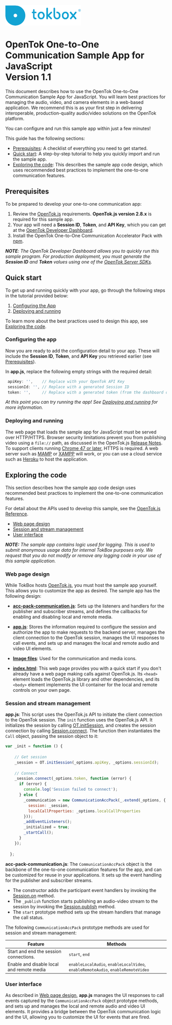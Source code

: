 ![logo](../../tokbox-logo.png)

# OpenTok One-to-One Communication Sample App for JavaScript<br/>Version 1.1

This document describes how to use the OpenTok One-to-One Communication Sample App for JavaScript. You will learn best practices for managing the audio, video, and camera elements in a web-based application. We recommend this is as your first step in delivering interoperable, production-quality audio/video solutions on the OpenTok platform. 

You can configure and run this sample app within just a few minutes!


This guide has the following sections:

* [Prerequisites](#prerequisites): A checklist of everything you need to get started.
* [Quick start](#quick-start): A step-by-step tutorial to help you quickly import and run the sample app.
* [Exploring the code](#exploring-the-code): This describes the sample app code design, which uses recommended best practices to implement the one-to-one communication features. 

## Prerequisites

To be prepared to develop your one-to-one communication app:

1. Review the [OpenTok.js](https://tokbox.com/developer/sdks/js/) requirements. **OpenTok.js version 2.8.x** is required for this sample app.
2. Your app will need a **Session ID**, **Token**, and **API Key**, which you can get at the [OpenTok Developer Dashboard](https://dashboard.tokbox.com/).
3. Install the OpenTok One-to-One Communication Accelerator Pack with [npm](https://www.npmjs.com/package/opentok-one-to-one-communication).

_**NOTE**: The OpenTok Developer Dashboard allows you to quickly run this sample program. For production deployment, you must generate the **Session ID** and **Token** values using one of the [OpenTok Server SDKs](https://tokbox.com/developer/sdks/server/)._

## Quick start

To get up and running quickly with your app, go through the following steps in the tutorial provided below:

1. [Configuring the App](#configuring-the-app)
2. [Deploying and running](#deploying-and-running)

To learn more about the best practices used to design this app, see [Exploring the code](#exploring-the-code).


### Configuring the app

Now you are ready to add the configuration detail to your app. These will include the **Session ID**, **Token**, and **API Key** you retrieved earlier (see [Prerequisites](#prerequisites)).

In **app.js**, replace the following empty strings with the required detail:


   ```javascript
    apiKey: '',    // Replace with your OpenTok API Key
    sessionId: '', // Replace with a generated Session ID
    token: '',     // Replace with a generated token (from the dashboard or using an OpenTok server SDK)
   ```

_At this point you can try running the app! See [Deploying and running](#deploying-and-running) for more information._


### Deploying and running

The web page that loads the sample app for JavaScript must be served over HTTP/HTTPS. Browser security limitations prevent you from publishing video using a `file://` path, as discussed in the OpenTok.js [Release Notes](https://www.tokbox.com/developer/sdks/js/release-notes.html#knownIssues). To support clients running [Chrome 47 or later](https://groups.google.com/forum/#!topic/discuss-webrtc/sq5CVmY69sc), HTTPS is required. A web server such as [MAMP](https://www.mamp.info/) or [XAMPP](https://www.apachefriends.org/index.html) will work, or you can use a cloud service such as [Heroku](https://www.heroku.com/) to host the application.


## Exploring the code

This section describes how the sample app code design uses recommended best practices to implement the one-to-one communication features. 

For detail about the APIs used to develop this sample, see the [OpenTok.js Reference](https://tokbox.com/developer/sdks/js/reference/).

  - [Web page design](#web-page-design)
  - [Session and stream management](#session-and-stream-management)
  - [User interface](#user-interface)

_**NOTE:** The sample app contains logic used for logging. This is used to submit anonymous usage data for internal TokBox purposes only. We request that you do not modify or remove any logging code in your use of this sample application._

### Web page design

While TokBox hosts [OpenTok.js](https://tokbox.com/developer/sdks/js/), you must host the sample app yourself. This allows you to customize the app as desired. The sample app has the following design:

* **[acc-pack-communication.js](./public/js/components/one-to-one-communication.js)**:  Sets up the listeners and handlers for the publisher and subscriber streams, and defines the callbacks for enabling and disabling local and remote media.

* **[app.js](./public/js/app.js)**: Stores the information required to configure the session and authorize the app to make requests to the backend server, manages the client connection to the OpenTok session, manages the UI responses to call events, and sets up and manages the local and remote audio and video UI elements. 

* **[Image files](./public/images)**: Used for the communication and media icons. 

* **[index.html](./public/index.html)**: This web page provides you with a quick start if you don't already have a web page making calls against OpenTok.js. Its `<head>` element loads the OpenTok.js library and other dependencies, and its `<body>` element implements the UI container for the local and remote controls on your own page.


### Session and stream management

**app.js**: This script uses the OpenTok.js API to initiate the client connection to the OpenTok session. The `init` function uses the OpenTok.js API. It initializes the session by calling [OT.initSession](https://tokbox.com/developer/sdks/js/reference/OT.html#initSession), and creates the session connection by calling [Session.connect](https://tokbox.com/developer/sdks/js/reference/Session.html#connect). The function then instantiates the `Call` object, passing the session object to it:

```javascript
var _init = function () {

    // Get session
    _session = OT.initSession(_options.apiKey, _options.sessionId);

    // Connect
    _session.connect(_options.token, function (error) {
      if (error) {
        console.log('Session failed to connect');
      } else {
        _communication = new CommunicationAccPack(_.extend(_options, {
          session: _session,
          localCallProperties: _options.localCallProperties
        }));
        _addEventListeners();
        _initialized = true;
        _startCall();
      }
    });

  };
```

**acc-pack-communication.js**: The `CommunicationAccPack` object is the backbone of the one-to-one communication features for the app, and can be customized for reuse in your applications. It sets up the event handling for the publisher and subscriber streams.

   - The constructor adds the participant event handlers by invoking the [Session.on](https://tokbox.com/developer/sdks/js/reference/Session.html#on) method.
   - The `_publish` function starts publishing an audio-video stream to the session by invoking the [Session.publish](https://tokbox.com/developer/sdks/js/reference/Session.html#publish) method.
   - The `start` prototype method sets up the stream handlers that manage the call status.



The following `CommunicationAccPack` prototype methods are used for session and stream management:

| Feature        | Methods  |
| ------------- | ------------- |
| Start and end the session connections.   | `start`, `end` |
| Enable and disable local and remote media | `enableLocalAudio`, `enableLocalVideo`, `enableRemoteAudio`, `enableRemoteVideo`  |



### User interface

As described in [Web page design](#web-page-design), **app.js** manages the UI responses to call events captured by the `CommunicationAccPack` object prototype methods, and sets up and manages the local and remote audio and video UI elements. It provides a bridge between the OpenTok communication logic and the UI, allowing you to customize the UI for events that are fired.


